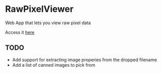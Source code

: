# RawPixelViewer
Web App that lets you view raw pixel data

Access it [here](https://chafey.github.io/RawPixelViewer/index.html)

## TODO
* Add support for extracting image properies from the dropped filename
* Add a list of canned images to pick from 